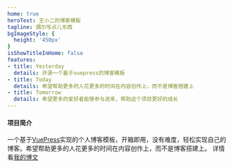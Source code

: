 ```yaml
---
home: true
heroText: 王小二的博客模板
tagline: 偶尔写点儿东西
bgImageStyle: {
  height: '450px'
}
isShowTitleInHome: false
features:
- title: Yesterday
  details: 开源一个基于vuepress的博客模板
- title: Today
  details: 希望帮助更多的人花更多的时间在内容创作上，而不是博客搭建上
- title: Tomorrow
  details: 希望更多的爱好者能够参与进来，帮助这个项目更好的成长
---
```


#### 项目简介
一个基于[VuePress](https://vuepress.vuejs.org/zh/)实现的个人博客模板，开箱即用，没有难度，轻松实现自己的博客。希望帮助更多的人花更多的时间在内容创作上，而不是博客搭建上。
详情看[我的博文](https://juejin.cn/post/6959403986495471647)
